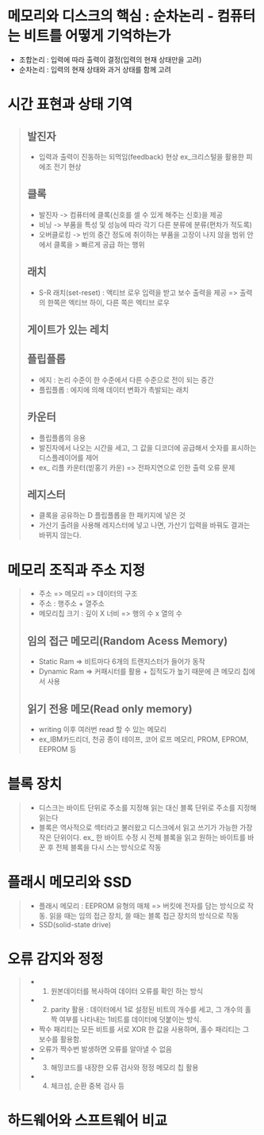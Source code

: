 메모리와 디스크의 핵심 : 순차논리 - 컴퓨터는 비트를 어떻게 기억하는가
========
- 조합논리 : 입력에 따라 출력이 결정(입력의 현재 상태만을 고려)
- 순차논리 : 입력의 현재 상태와 과거 상태를 함께 고려
# 시간 표현과 상태 기역
> ## 발진자
> - 입력과 출력이 진동하는 되먹임(feedback) 현상 
> ex_크리스털을 활용한 피에조 전기 현상
> ## 클록
> - 발진자 -> 컴퓨터에 클록(신호를 셀 수 있게 해주는 신호)을 제공
> - 비닝 -> 부품을 특성 및 성능에 따라 각기 다른 분류에 분류(편차가 적도록) 
> - 오버클로킹 -> 빈의 중간 정도에 취이하는 부품을 고장이 나지 않을 범위 안에서 클록을 > 빠르게 공급 하는 행위
> ## 래치
> - S-R 래치(set-reset) : 액티브 로우 입력을 받고 보수 출력을 제공 => 출력의 한쪽은 엑티브 하이, 다른 쪽은 엑티브 로우
> ## 게이트가 있는 레치
> ## 플립플롭
> - 에지 : 논리 수준이 한 수준에서 다른 수준으로 전이 되는 중간
> - 플립플롭 : 에지에 의해 데이터 변화가 촉발되는 래치 
> ## 카운터
> - 플립플롭의 응용
> - 발진자에서 나오는 시간을 세고, 그 값을 디코더에 공급해서 숫자를 표시하는 디스플레이어를 제어 
> - ex_ 리플 카운터(빋홍기 카운) => 전파지연으로 인한 출력 오류 문제
> ## 레지스터
> - 클록을 공유하는 D 플립플롭을 한 패키지에 넣은 것
> - 가산기 출려을 사용해 레지스터에 넣고 나면, 가산기 입력을 바꿔도 결과는 바뀌지 않는다.
# 메모리 조직과 주소 지정
> - 주소 => 메모리 => 데이터의 구조
> - 주소 : 행주소 + 열주소 
> - 메모리칩 크기 : 깊이 X 너비 => 행의 수 x 열의 수
> ## 임의 접근 메모리(Random Acess Memory)
> - Static Ram => 비트마다 6개의 트랜지스터가 들어가 동작
> - Dynamic Ram => 커패시터를 활용 + 집적도가 높기 때문에 큰 메모리 칩에서 사용
> ## 읽기 전용 메모(Read only memory)
> - writing 이후 여러번 read 할 수 있는 메모리
> - ex_IBM카드리더, 천공 종이 테이프, 코어 로프 메모리, PROM, EPROM, EEPROM 등
# 블록 장치
> - 디스크는 바이트 단위로 주소를 지정해 읽는 대신 블록 단위로 주소를 지정해 읽는다
> - 블록은 역사적으로 섹터라고 불러왔고 디스크에서 읽고 쓰기가 가능한 가장 작은 단위이다. ex_ 한 바이트 수정 시 전체 블록을 읽고 원하는 바이트를 바꾼 후 전체 블록을 다시 스는 방식으로 작동
# 플래시 메모리와 SSD
> - 플래시 메모리 : EEPROM 유형의 매체 => 버킷에 전자를 담는 방식으로 작동. 읽을 때는 임의 접근 장치, 쓸 때는 블록 접근 장치의 방식으로 작동
> - SSD(solid-state drive) 
# 오류 감지와 정정
> -  1) 원본데이터를 복사하여 데이터 오류를 확인 하는 방식
> -  2) parity 활용 : 데이터에서 1로 설정된 비트의 개수를 세고, 그 개수의 홀짝 여부를 나타내는 1비트를 데이터에 덧붙이는 방식. 
> -  짝수 패리티는 모든 비트를 서로 XOR 한 값을 사용하며, 홀수 패리티는 그 보수를 활용함.
> -  오류가 짝수번 발생하면 오류를 알아낼 수 없음
> -  3) 해밍코드를 내장한 오류 검사와 정정 메모리 칩 활용
> -  4) 체크섬, 순환 중복 검사 등
# 하드웨어와 스프트웨어 비교
>  
